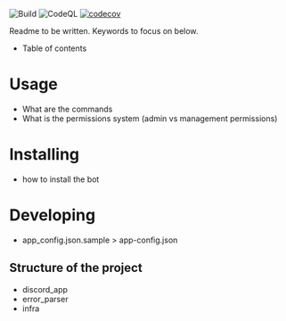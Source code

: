 ![Build](https://github.com/lesteenman/discord-bot-eternal-guesses/actions/workflows/main.yml/badge.svg)
![CodeQL](https://github.com/lesteenman/discord-bot-eternal-guesses/actions/workflows/codeql-analysis.yml/badge.svg)
[![codecov](https://codecov.io/gh/lesteenman/discord-bot-eternal-guesses/branch/main/graph/badge.svg?token=BWMVENG40H)](https://codecov.io/gh/lesteenman/discord-bot-eternal-guesses)

Readme to be written. Keywords to focus on below.

- Table of contents

# Usage

- What are the commands
- What is the permissions system (admin vs management permissions)

# Installing

- how to install the bot

# Developing

- app_config.json.sample > app-config.json

## Structure of the project

- discord_app
- error_parser
- infra
